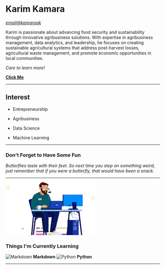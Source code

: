 
# Karim Kamara

_[email@kamaraak](mailto:kamarak388@gmail.com)_

Karim is passionate about advancing food security and sustainability
through innovative agribusiness solutions.
With expertise in agribusiness management, data analytics, and leadership,
he focuses on creating sustainable
agricultural systems that address post-harvest losses, agricultural waste management,
and promote economic opportunities in local communities.

_Care to learn more!_

[**Click Me**](https://www.linkedin.com/in/karim-kamara-49b415254)

---

## Interest

* Entrepreneurship

* Agribusiness

* Data Science

* Machine Learning

---

### Don't Forget to Have Some Fun

_Butterflies taste with their feet._
_So next time you step on something weird, just remember_
_that if you were a butterfly, that would have been a snack._

---

![image](https://github.com/kamaraak/karimkamara/raw/main/gitreadme.jpeg)

### Things I'm Currently Learning

![Markdown](https://img.icons8.com/ios/50/000000/markdown.png) **Markdown**
![Python](https://img.icons8.com/color/48/000000/python.png) **Python**

---
